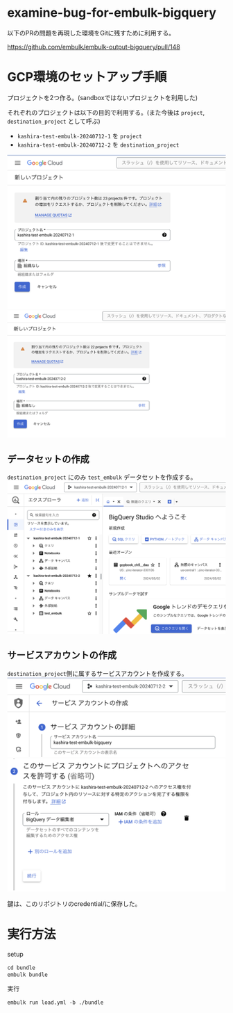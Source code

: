 # examine-bug-for-embulk-bigquery
以下のPRの問題を再現した環境をGitに残すために利用する。

https://github.com/embulk/embulk-output-bigquery/pull/148

# GCP環境のセットアップ手順
プロジェクトを2つ作る。(sandboxではないプロジェクトを利用した)

それぞれのプロジェクトは以下の目的で利用する。(また今後は `project`, `destination_project` として呼ぶ)
- `kashira-test-embulk-20240712-1` を `project`
- `kashira-test-embulk-20240712-2` を `destination_project`

![alt text](<image/create_project1.png>)
![alt text](<image/create_project2.png>)

## データセットの作成

`destination_project` にのみ `test_embulk` データセットを作成する。
![alt text](image/create_dataset.png)

## サービスアカウントの作成
`destination_project`側に属するサービスアカウントを作成する。
![alt text](image/create_sa.png)
![alt text](image/create_sa_role.png)

鍵は、このリポジトリのcredential/に保存した。

# 実行方法
setup
```
cd bundle
embulk bundle
```

実行
```
embulk run load.yml -b ./bundle
```